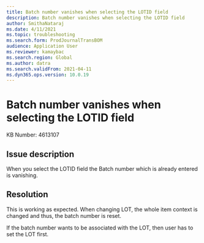 ```yaml
---
title: Batch number vanishes when selecting the LOTID field
description: Batch number vanishes when selecting the LOTID field
author: SmithaNataraj
ms.date: 4/11/2021
ms.topic: troubleshooting
ms.search.form: ProdJournalTransBOM
audience: Application User
ms.reviewer: kamaybac
ms.search.region: Global
ms.author: datra
ms.search.validFrom: 2021-04-11
ms.dyn365.ops.version: 10.0.19
---
```

<!-- KFM: The context of this topic is not clear. Much more detail is needed, please rewrite. What is "LOT"? -->

# Batch number vanishes when selecting the LOTID field

KB Number: 4613107

## Issue description

When you select the LOTID field the Batch number which is already entered is vanishing.

## Resolution

This is working as expected. When changing LOT, the whole item context is changed and thus, the batch number is reset.

If the batch number wants to be associated with the LOT, then user has to set the LOT first.
